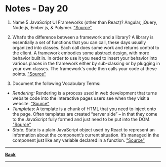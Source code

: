 # Notes - Day 20

1. Name 5 JavaScript UI Frameworks (other than React)? Angular, jQuery, Node.js, Ember.js, & Polymer. <a href = "https://www.geeksforgeeks.org/top-10-most-popular-javascript-frameworks-for-web-development/">"Source"</a>

2. What’s the difference between a framework and a library? A library is essentially a set of functions that you can call, these days usually organized into classes. Each call does some work and returns control to the client. A framework embodies some abstract design, with more behavior built in. In order to use it you need to insert your behavior into various places in the framework either by sub-classing or by plugging in your own classes. The framework's code then calls your code at these points. <a href = "https://stackoverflow.com/questions/148747/what-is-the-difference-between-a-framework-and-a-library">"Source"</a>

3. Document the following Vocabulary Terms:
  
- *Rendering:* Rendering is a process used in web development that turns website code into the interactive pages users see when they visit a website. <a href = "seobility.net/en/wiki/Rendering">"Source"</a>
- *Templates:* A template is a chunk of HTML that you need to inject onto the page. Often templates are created “server side” – in that they come to the JavaScript fully formed and just need to be put into the DOM. <a href = "https://css-tricks.com/video-screencasts/127-basics-of-javascript-templating/#:~:text=A%20template%20is%20a%20chunk,be%20put%20into%20the%20DOM.&text=In%20that%20case%20having%20the%20template%20right%20in%20JavaScript%20is%20ideal.">"Source"</a>
- *State:* State is a plain JavaScript object used by React to represent an information about the component’s current situation. It’s managed in the component just like any variable declared in a function. <a href = "https://medium.com/edonec/state-in-react-an-overview-a182675cee2c#:~:text=State%20is%20a%20plain%20JavaScript%20object%20used%20by%20React%20to,variable%20declared%20in%20a%20function).">"Source"</a>

---
**<a href = "https://github.com/scottie-l/reading-notes/tree/main/reading-notes-401">Back</a>**

---
